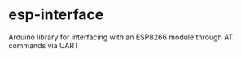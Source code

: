 # esp-interface
Arduino library for interfacing with an ESP8266 module through AT commands via UART

